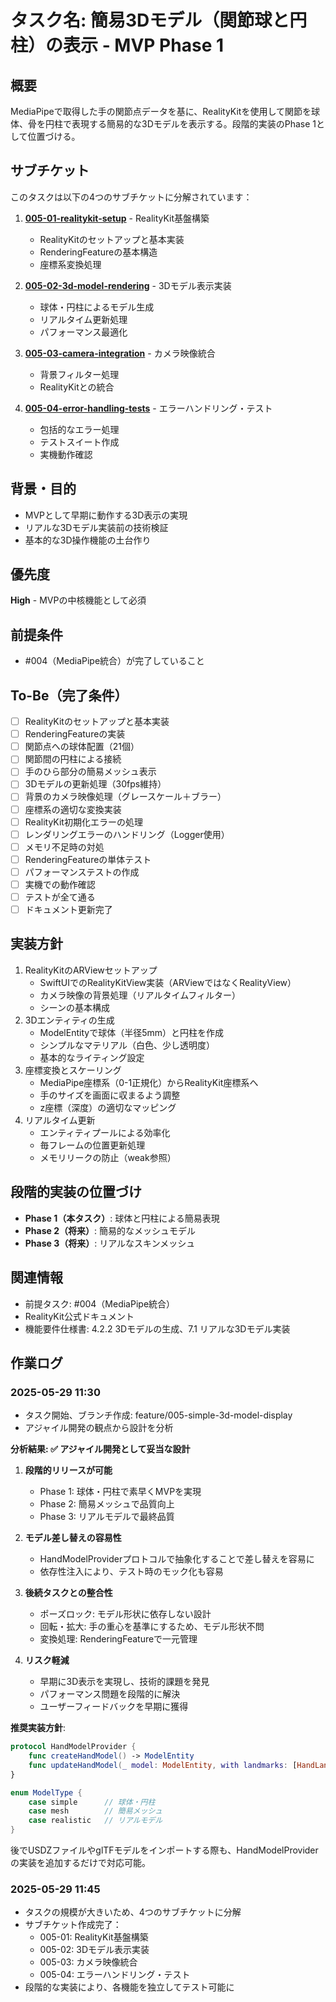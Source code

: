 # タスク名: 簡易3Dモデル（関節球と円柱）の表示 - MVP Phase 1

## 概要
MediaPipeで取得した手の関節点データを基に、RealityKitを使用して関節を球体、骨を円柱で表現する簡易的な3Dモデルを表示する。段階的実装のPhase 1として位置づける。

## サブチケット
このタスクは以下の4つのサブチケットに分解されています：

1. **[005-01-realitykit-setup](../todo/005-01-realitykit-setup.md)** - RealityKit基盤構築
   - RealityKitのセットアップと基本実装
   - RenderingFeatureの基本構造
   - 座標系変換処理

2. **[005-02-3d-model-rendering](../todo/005-02-3d-model-rendering.md)** - 3Dモデル表示実装
   - 球体・円柱によるモデル生成
   - リアルタイム更新処理
   - パフォーマンス最適化

3. **[005-03-camera-integration](../todo/005-03-camera-integration.md)** - カメラ映像統合
   - 背景フィルター処理
   - RealityKitとの統合

4. **[005-04-error-handling-tests](../todo/005-04-error-handling-tests.md)** - エラーハンドリング・テスト
   - 包括的なエラー処理
   - テストスイート作成
   - 実機動作確認

## 背景・目的
- MVPとして早期に動作する3D表示の実現
- リアルな3Dモデル実装前の技術検証
- 基本的な3D操作機能の土台作り

## 優先度
**High** - MVPの中核機能として必須

## 前提条件
- #004（MediaPipe統合）が完了していること

## To-Be（完了条件）
- [ ] RealityKitのセットアップと基本実装
- [ ] RenderingFeatureの実装
- [ ] 関節点への球体配置（21個）
- [ ] 関節間の円柱による接続
- [ ] 手のひら部分の簡易メッシュ表示
- [ ] 3Dモデルの更新処理（30fps維持）
- [ ] 背景のカメラ映像処理（グレースケール＋ブラー）
- [ ] 座標系の適切な変換実装
- [ ] RealityKit初期化エラーの処理
- [ ] レンダリングエラーのハンドリング（Logger使用）
- [ ] メモリ不足時の対処
- [ ] RenderingFeatureの単体テスト
- [ ] パフォーマンステストの作成
- [ ] 実機での動作確認
- [ ] テストが全て通る
- [ ] ドキュメント更新完了

## 実装方針
1. RealityKitのARViewセットアップ
   - SwiftUIでのRealityKitView実装（ARViewではなくRealityView）
   - カメラ映像の背景処理（リアルタイムフィルター）
   - シーンの基本構成
2. 3Dエンティティの生成
   - ModelEntityで球体（半径5mm）と円柱を作成
   - シンプルなマテリアル（白色、少し透明度）
   - 基本的なライティング設定
3. 座標変換とスケーリング
   - MediaPipe座標系（0-1正規化）からRealityKit座標系へ
   - 手のサイズを画面に収まるよう調整
   - z座標（深度）の適切なマッピング
4. リアルタイム更新
   - エンティティプールによる効率化
   - 毎フレームの位置更新処理
   - メモリリークの防止（weak参照）

## 段階的実装の位置づけ
- **Phase 1（本タスク）**: 球体と円柱による簡易表現
- **Phase 2（将来）**: 簡易的なメッシュモデル
- **Phase 3（将来）**: リアルなスキンメッシュ

## 関連情報
- 前提タスク: #004（MediaPipe統合）
- RealityKit公式ドキュメント
- 機能要件仕様書: 4.2.2 3Dモデルの生成、7.1 リアルな3Dモデル実装

## 作業ログ
### 2025-05-29 11:30
- タスク開始、ブランチ作成: feature/005-simple-3d-model-display
- アジャイル開発の観点から設計を分析

**分析結果: ✅ アジャイル開発として妥当な設計**

1. **段階的リリースが可能**
   - Phase 1: 球体・円柱で素早くMVPを実現
   - Phase 2: 簡易メッシュで品質向上
   - Phase 3: リアルモデルで最終品質

2. **モデル差し替えの容易性**
   - HandModelProviderプロトコルで抽象化することで差し替えを容易に
   - 依存性注入により、テスト時のモック化も容易

3. **後続タスクとの整合性**
   - ポーズロック: モデル形状に依存しない設計
   - 回転・拡大: 手の重心を基準にするため、モデル形状不問
   - 変換処理: RenderingFeatureで一元管理

4. **リスク軽減**
   - 早期に3D表示を実現し、技術的課題を発見
   - パフォーマンス問題を段階的に解決
   - ユーザーフィードバックを早期に獲得

**推奨実装方針**:
```swift
protocol HandModelProvider {
    func createHandModel() -> ModelEntity
    func updateHandModel(_ model: ModelEntity, with landmarks: [HandLandmark])
}

enum ModelType {
    case simple      // 球体・円柱
    case mesh        // 簡易メッシュ
    case realistic   // リアルモデル
}
```

後でUSDZファイルやglTFモデルをインポートする際も、HandModelProviderの実装を追加するだけで対応可能。

### 2025-05-29 11:45
- タスクの規模が大きいため、4つのサブチケットに分解
- サブチケット作成完了：
  - 005-01: RealityKit基盤構築
  - 005-02: 3Dモデル表示実装
  - 005-03: カメラ映像統合
  - 005-04: エラーハンドリング・テスト
- 段階的な実装により、各機能を独立してテスト可能に
